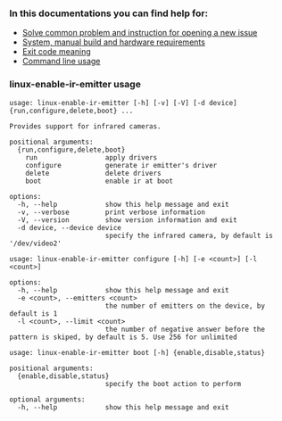 ### In this documentations you can find help for:
* [Solve common problem and instruction for opening a new issue](issues.md)
* [System, manual build and hardware requirements](requirements.md)
* [Exit code meaning](exit-code.md)
* [Command line usage](#linux-enable-ir-emitter-usage) 

### linux-enable-ir-emitter usage 
```
usage: linux-enable-ir-emitter [-h] [-v] [-V] [-d device] {run,configure,delete,boot} ...

Provides support for infrared cameras.

positional arguments:
  {run,configure,delete,boot}
    run                 apply drivers
    configure           generate ir emitter's driver
    delete              delete drivers
    boot                enable ir at boot

options:
  -h, --help            show this help message and exit
  -v, --verbose         print verbose information
  -V, --version         show version information and exit
  -d device, --device device
                        specify the infrared camera, by default is '/dev/video2'
```
```
usage: linux-enable-ir-emitter configure [-h] [-e <count>] [-l <count>]

options:
  -h, --help            show this help message and exit
  -e <count>, --emitters <count>
                        the number of emitters on the device, by default is 1
  -l <count>, --limit <count>
                        the number of negative answer before the pattern is skiped, by default is 5. Use 256 for unlimited
```
```
usage: linux-enable-ir-emitter boot [-h] {enable,disable,status}

positional arguments:
  {enable,disable,status}
                        specify the boot action to perform

optional arguments:
  -h, --help            show this help message and exit
```